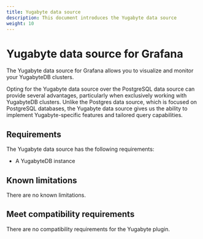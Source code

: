 ```yaml
---
title: Yugabyte data source
description: This document introduces the Yugabyte data source
weight: 10
---
```


# Yugabyte data source for Grafana

The Yugabyte data source for Grafana allows you to visualize and monitor your YugabyteDB clusters.

Opting for the Yugabyte data source over the PostgreSQL data source can provide several advantages, particularly when exclusively working with YugabyteDB clusters.
Unlike the Postgres data source, which is focused on PostgreSQL databases, the Yugabyte data source gives us the ability to implement Yugabyte-specific features and tailored query capabilities.

## Requirements

The Yugabyte data source has the following requirements:

* A YugabyteDB instance

## Known limitations

There are no known limitations.

## Meet compatibility requirements

There are no compatibility requirements for the Yugabyte plugin.
